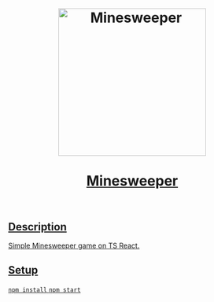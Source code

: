 <h1 align="center">
  <a href="https://github.com/I-Atlas/Minesweeper">
    <img src="https://imgur.com/1vuQT70.png" width="300" alt="Minesweeper">
    <br>
    <br>
    Minesweeper
    <br>
    <br>
</h1>

## Description

Simple Minesweeper game on TS React.

## Setup

`npm install`
`npm start`
